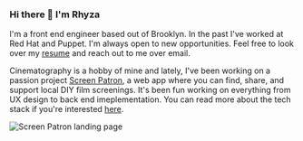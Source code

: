 ### Hi there 👋 I'm Rhyza

I'm a front end engineer based out of Brooklyn. In the past I've worked at Red Hat and Puppet. I'm always open to new opportunities. Feel free to look over my [resume](./Rhyza%20Velasco%20Resume.pdf) and reach out to me over email.

Cinematography is a hobby of mine and lately, I've been working on a passion project [Screen Patron](https://github.com/rhyza/screen-patron), a web app where you can find, share, and support local DIY film screenings. It's been fun working on everything from UX design to back end imeplementation. You can read more about the tech stack if you're interested [here](https://github.com/rhyza/screen-patron/wiki).


![Screen Patron landing page](./screen_patron.gif)

<!--
**rhyza/rhyza** is a ✨ _special_ ✨ repository because its `README.md` (this file) appears on your GitHub profile.

Here are some ideas to get you started:

- 🔭 I’m currently working on ...
- 🌱 I’m currently learning ...
- 👯 I’m looking to collaborate on ...
- 🤔 I’m looking for help with ...
- 💬 Ask me about ...
- 📫 How to reach me: ...
- 😄 Pronouns: ...
- ⚡ Fun fact: ...
-->
